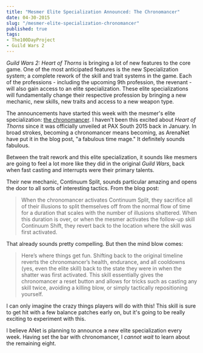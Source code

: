 ```yaml
---
title: "Mesmer Elite Specialization Announced: The Chronomancer"
date: 04-30-2015
slug: "/mesmer-elite-specialization-chronomancer"
published: true
tags:
- The100DayProject
- Guild Wars 2
---
```


_Guild Wars 2: Heart of Thorns_ is bringing a lot of new features to the core game. One of the most anticipated features is the new Specialization system; a complete rework of the skill and trait systems in the game. Each of the professions - including the upcoming 9th profession, the revenant - will also gain access to an elite specialization. These elite specializations will fundamentally change their respective profession by bringing a new mechanic, new skills, new traits and access to a new weapon type.

The announcements have started this week with the mesmer's elite specialization: [the chronomancer](https://www.guildwars2.com/en/news/meet-the-chronomancer-mesmers-elite-specialization/). I haven't been this excited about _Heart of Thorns_ since it was officially unveiled at PAX South 2015 back in January. In broad strokes, becoming a chronomancer means becoming, as ArenaNet have put it in the blog post, "a fabulous time mage." It definitely sounds fabulous.

Between the trait rework and this elite specialization, it sounds like mesmers are going to feel a lot more like they did in the original _Guild Wars_, back when fast casting and interrupts were their primary talents.

Their new mechanic, Continuum Split, sounds particular amazing and opens the door to all sorts of interesting tactics. From the blog post:

> When the chronomancer activates Continuum Split, they sacrifice all of their illusions to split themselves off from the normal flow of time for a duration that scales with the number of illusions shattered. When this duration is over, or when the mesmer activates the follow-up skill Continuum Shift, they revert back to the location where the skill was first activated.

That already sounds pretty compelling. But then the mind blow comes:

> Here’s where things get fun. Shifting back to the original timeline reverts the chronomancer’s health, endurance, and all cooldowns (yes, even the elite skill) back to the state they were in when the shatter was first activated. This skill essentially gives the chronomancer a reset button and allows for tricks such as casting any skill twice, avoiding a killing blow, or simply tactically repositioning yourself.

I can only imagine the crazy things players will do with this! This skill is sure to get hit with a few balance patches early on, but it's going to be really exciting to experiment with this.

I believe ANet is planning to announce a new elite specialization every week. Having set the bar with chronomancer, I _cannot wait_ to learn about the remaining eight.
